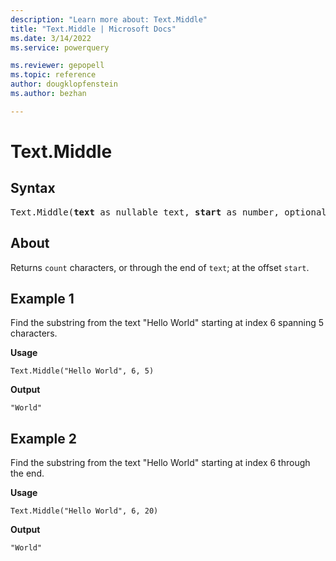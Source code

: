 ```yaml
---
description: "Learn more about: Text.Middle"
title: "Text.Middle | Microsoft Docs"
ms.date: 3/14/2022
ms.service: powerquery

ms.reviewer: gepopell
ms.topic: reference
author: dougklopfenstein
ms.author: bezhan

---
```

# Text.Middle

## Syntax

<pre>
Text.Middle(<b>text</b> as nullable text, <b>start</b> as number, optional <b>count</b> as nullable number) as nullable text
</pre>
  
## About

Returns `count` characters, or through the end of `text`; at the offset `start`.

## Example 1

Find the substring from the text "Hello World" starting at index 6 spanning 5 characters.

**Usage**

```powerquery-m
Text.Middle("Hello World", 6, 5)
```

**Output**

`"World"`

## Example 2

Find the substring from the text "Hello World" starting at index 6 through the end.

**Usage**

```powerquery-m
Text.Middle("Hello World", 6, 20)
```

**Output**

`"World"`
